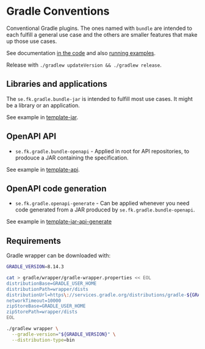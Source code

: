 # Gradle Conventions

Conventional Gradle plugins. The ones named with `bundle` are intended to each fulfill a general use case and the others are smaller features that make up those use cases.

See documentation [in the code](/src/main/groovy) and also [running examples](/examples).

Release with `./gradlew updateVersion && ./gradlew release`.

## Libraries and applications

The `se.fk.gradle.bundle-jar` is intended to fulfill most use cases. It might be a library or an application.

See example in [template-jar](https://github.com/Forsakringskassan/template-jar).

## OpenAPI API

- `se.fk.gradle.bundle-openapi` - Applied in root for API repositories, to prodouce a JAR containing the specification.

See example in [template-api](https://github.com/Forsakringskassan/template-api).

## OpenAPI code generation

- `se.fk.gradle.openapi-generate` - Can be applied whenever you need code generated from a JAR produced by `se.fk.gradle.bundle-openapi`.

See example in [template-jar-api-generate](https://github.com/Forsakringskassan/template-jar-api-generate)

## Requirements

Gradle wrapper can be downloaded with:

```sh
GRADLE_VERSION=8.14.3

cat > gradle/wrapper/gradle-wrapper.properties << EOL
distributionBase=GRADLE_USER_HOME
distributionPath=wrapper/dists
distributionUrl=https\://services.gradle.org/distributions/gradle-${GRADLE_VERSION}-bin.zip
networkTimeout=10000
zipStoreBase=GRADLE_USER_HOME
zipStorePath=wrapper/dists
EOL

./gradlew wrapper \
  --gradle-version="${GRADLE_VERSION}" \
  --distribution-type=bin
```
